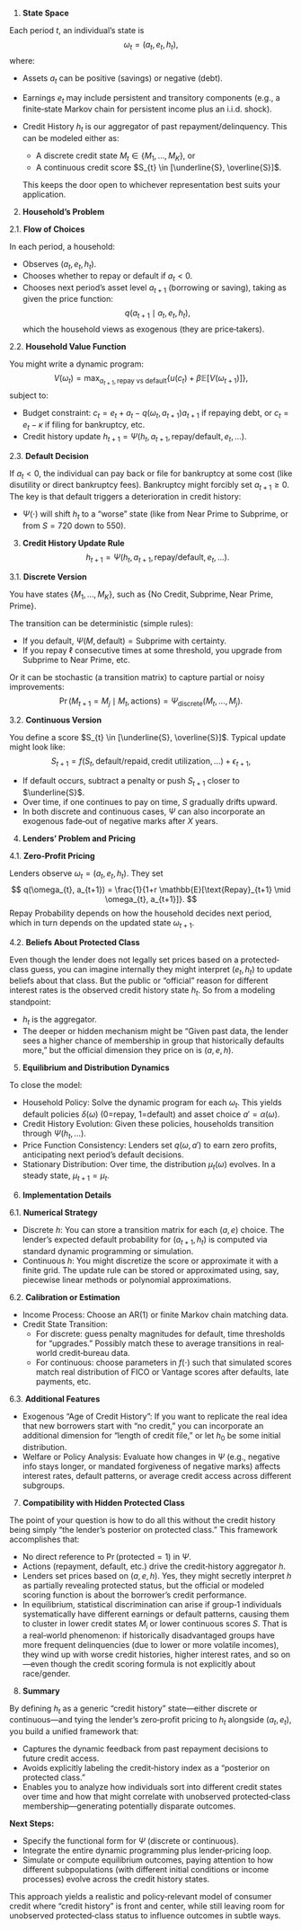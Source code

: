 1.  **State Space**

Each period $t$, an individual’s state is
$$
\omega_{t} = (a_{t}, e_{t}, h_{t}),
$$
where:

*   Assets $a_{t}$ can be positive (savings) or negative (debt).
*   Earnings $e_{t}$ may include persistent and transitory components (e.g., a finite‐state Markov chain for persistent income plus an i.i.d. shock).
*   Credit History $h_{t}$ is our aggregator of past repayment/delinquency. This can be modeled either as:
    *   A discrete credit state $M_{t} \in \{M_{1}, \dots, M_{K}\}$, or
    *   A continuous credit score $S_{t} \in [\underline{S}, \overline{S}]$.

    This keeps the door open to whichever representation best suits your application.

2.  **Household’s Problem**

2.1. **Flow of Choices**

In each period, a household:

*   Observes $(a_{t}, e_{t}, h_{t})$.
*   Chooses whether to repay or default if $a_{t} < 0$.
*   Chooses next period’s asset level $a_{t+1}$ (borrowing or saving), taking as given the price function:
    $$
    q(a_{t+1} \mid a_{t}, e_{t}, h_{t}),
    $$
    which the household views as exogenous (they are price‐takers).

2.2. **Household Value Function**

You might write a dynamic program:
$$
V(\omega_{t}) = \max_{a_{t+1}, \text{repay vs default}} \left\{ u(c_{t}) + \beta \mathbb{E} \left[ V(\omega_{t+1}) \right] \right\},
$$
subject to:

*   Budget constraint: $c_{t} = e_{t} + a_{t} - q(\omega_{t}, a_{t+1}) a_{t+1}$ if repaying debt, or $c_{t} = e_{t} - \kappa$ if filing for bankruptcy, etc.
*   Credit history update $h_{t+1} = \Psi(h_{t}, a_{t+1}, \text{repay/default}, e_{t}, \dots)$.

2.3. **Default Decision**

If $a_{t} < 0$, the individual can pay back or file for bankruptcy at some cost (like disutility or direct bankruptcy fees). Bankruptcy might forcibly set $a_{t+1} \geq 0$. The key is that default triggers a deterioration in credit history:

*   $\Psi(\cdot)$ will shift $h_{t}$ to a “worse” state (like from Near Prime to Subprime, or from $S=720$ down to 550).

3.  **Credit History Update Rule**
$$
h_{t+1} = \Psi(h_{t}, a_{t+1}, \text{repay/default}, e_{t}, \dots).
$$

3.1. **Discrete Version**

You have states $\{M_{1}, \dots, M_{K}\}$, such as $\{\text{No Credit}, \text{Subprime}, \text{Near Prime}, \text{Prime}\}$.

The transition can be deterministic (simple rules):

*   If you default, $\Psi(M, \text{default}) = \text{Subprime}$ with certainty.
*   If you repay $\ell$ consecutive times at some threshold, you upgrade from Subprime to Near Prime, etc.

Or it can be stochastic (a transition matrix) to capture partial or noisy improvements:
$$
\Pr(M_{t+1} = M_{j} \mid M_{t}, \text{actions}) = \Psi_{\text{discrete}}(M_{t}, \dots, M_{j}).
$$

3.2. **Continuous Version**

You define a score $S_{t} \in [\underline{S}, \overline{S}]$. Typical update might look like:
$$
S_{t+1} = f(S_{t}, \text{default/repaid}, \text{credit utilization}, \dots) + \epsilon_{t+1},
$$
*   If default occurs, subtract a penalty or push $S_{t+1}$ closer to $\underline{S}$.
*   Over time, if one continues to pay on time, $S$ gradually drifts upward.
*   In both discrete and continuous cases, $\Psi$ can also incorporate an exogenous fade‐out of negative marks after $X$ years.

4.  **Lenders’ Problem and Pricing**

4.1. **Zero‐Profit Pricing**

Lenders observe $\omega_{t} = (a_{t}, e_{t}, h_{t})$. They set
$$
q(\omega_{t}, a_{t+1}) = \frac{1}{1+r \mathbb{E}[\text{Repay}_{t+1} \mid \omega_{t}, a_{t+1}]}.
$$
Repay Probability depends on how the household decides next period, which in turn depends on the updated state $\omega_{t+1}$.

4.2. **Beliefs About Protected Class**

Even though the lender does not legally set prices based on a protected‐class guess, you can imagine internally they might interpret $(e_{t}, h_{t})$ to update beliefs about that class. But the public or “official” reason for different interest rates is the observed credit history state $h_{t}$. So from a modeling standpoint:

*   $h_{t}$ is the aggregator.
*   The deeper or hidden mechanism might be “Given past data, the lender sees a higher chance of membership in group that historically defaults more,” but the official dimension they price on is $(a, e, h)$.

5.  **Equilibrium and Distribution Dynamics**

To close the model:

*   Household Policy: Solve the dynamic program for each $\omega_{t}$. This yields default policies $\delta(\omega)$ (0=repay, 1=default) and asset choice $a' = \alpha(\omega)$.
*   Credit History Evolution: Given these policies, households transition through $\Psi(h_{t}, \dots)$.
*   Price Function Consistency: Lenders set $q(\omega, a')$ to earn zero profits, anticipating next period’s default decisions.
*   Stationary Distribution: Over time, the distribution $\mu_{t}(\omega)$ evolves. In a steady state, $\mu_{t+1} = \mu_{t}$.

6.  **Implementation Details**

6.1. **Numerical Strategy**

*   Discrete $h$: You can store a transition matrix for each $(a, e)$ choice. The lender’s expected default probability for $(a_{t+1}, h_{t})$ is computed via standard dynamic programming or simulation.
*   Continuous $h$: You might discretize the score or approximate it with a finite grid. The update rule can be stored or approximated using, say, piecewise linear methods or polynomial approximations.

6.2. **Calibration or Estimation**

*   Income Process: Choose an AR(1) or finite Markov chain matching data.
*   Credit State Transition:
    *   For discrete: guess penalty magnitudes for default, time thresholds for “upgrades.” Possibly match these to average transitions in real‐world credit‐bureau data.
    *   For continuous: choose parameters in $f(\cdot)$ such that simulated scores match real distribution of FICO or Vantage scores after defaults, late payments, etc.

6.3. **Additional Features**

*   Exogenous “Age of Credit History”: If you want to replicate the real idea that new borrowers start with “no credit,” you can incorporate an additional dimension for “length of credit file,” or let $h_{0}$ be some initial distribution.
*   Welfare or Policy Analysis: Evaluate how changes in $\Psi$ (e.g., negative info stays longer, or mandated forgiveness of negative marks) affects interest rates, default patterns, or average credit access across different subgroups.

7.  **Compatibility with Hidden Protected Class**

The point of your question is how to do all this without the credit history being simply “the lender’s posterior on protected class.” This framework accomplishes that:

*   No direct reference to $\Pr(\text{protected} = 1)$ in $\Psi$.
*   Actions (repayment, default, etc.) drive the credit‐history aggregator $h$.
*   Lenders set prices based on $(a, e, h)$. Yes, they might secretly interpret $h$ as partially revealing protected status, but the official or modeled scoring function is about the borrower’s credit performance.
*   In equilibrium, statistical discrimination can arise if group‐1 individuals systematically have different earnings or default patterns, causing them to cluster in lower credit states $M_{i}$ or lower continuous scores $S$. That is a real‐world phenomenon: if historically disadvantaged groups have more frequent delinquencies (due to lower or more volatile incomes), they wind up with worse credit histories, higher interest rates, and so on—even though the credit scoring formula is not explicitly about race/gender.

8.  **Summary**

By defining $h_{t}$ as a generic “credit history” state—either discrete or continuous—and tying the lender’s zero‐profit pricing to $h_{t}$ alongside $(a_{t}, e_{t})$, you build a unified framework that:

*   Captures the dynamic feedback from past repayment decisions to future credit access.
*   Avoids explicitly labeling the credit‐history index as a “posterior on protected class.”
*   Enables you to analyze how individuals sort into different credit states over time and how that might correlate with unobserved protected‐class membership—generating potentially disparate outcomes.

**Next Steps:**

*   Specify the functional form for $\Psi$ (discrete or continuous).
*   Integrate the entire dynamic programming plus lender‐pricing loop.
*   Simulate or compute equilibrium outcomes, paying attention to how different subpopulations (with different initial conditions or income processes) evolve across the credit history states.

This approach yields a realistic and policy‐relevant model of consumer credit where “credit history” is front and center, while still leaving room for unobserved protected‐class status to influence outcomes in subtle ways.